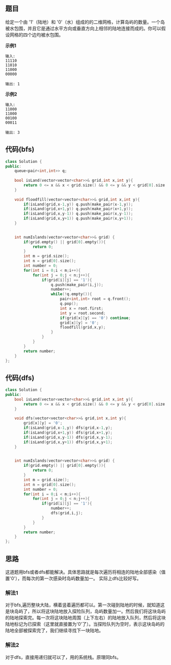 ## 题目
给定一个由 '1'（陆地）和 '0'（水）组成的的二维网格，计算岛屿的数量。一个岛被水包围，并且它是通过水平方向或垂直方向上相邻的陆地连接而成的。你可以假设网格的四个边均被水包围。

**示例1**
```
输入:
11110
11010
11000
00000

输出: 1
```

**示例2**
```
输入:
11000
11000
00100
00011

输出: 3
```

## 代码(bfs)
```C++
class Solution {
public:
    queue<pair<int,int>> q;
    
    bool isLand(vector<vector<char>>& grid,int x,int y){
        return 0 <= x && x < grid.size() && 0 <= y && y < grid[0].size() && grid[x][y] == '1';
    }
    
    void floodfill(vector<vector<char>>& grid,int x,int y){
        if(isLand(grid,x-1,y)) q.push(make_pair(x-1,y));
        if(isLand(grid,x+1,y)) q.push(make_pair(x+1,y));
        if(isLand(grid,x,y-1)) q.push(make_pair(x,y-1));
        if(isLand(grid,x,y+1)) q.push(make_pair(x,y+1));
    }
    

    int numIslands(vector<vector<char>>& grid) {
        if(grid.empty() || grid[0].empty()){
            return 0;
        }
        int m = grid.size();
        int n = grid[0].size();
        int number = 0;
        for(int i = 0;i < m;i++){
            for(int j = 0;j < n;j++){
                if(grid[i][j] == '1'){
                    q.push(make_pair(i,j));
                    number++;
                    while(!q.empty()){
                        pair<int,int> root = q.front();
                        q.pop();
                        int x = root.first;
                        int y = root.second;
                        if(grid[x][y] == '0') continue;
                        grid[x][y] = '0';
                        floodfill(grid,x,y);
                    }
                }
            }
        }
        return number;
    }
};
```
## 代码(dfs)
```C++
class Solution {
public:    
    bool isLand(vector<vector<char>>& grid,int x,int y){
        return 0 <= x && x < grid.size() && 0 <= y && y < grid[0].size() && grid[x][y] == '1';
    }
    
    void dfs(vector<vector<char>>& grid,int x,int y){
        grid[x][y] = '0';
        if(isLand(grid,x-1,y)) dfs(grid,x-1,y);
        if(isLand(grid,x+1,y)) dfs(grid,x+1,y);
        if(isLand(grid,x,y-1)) dfs(grid,x,y-1);
        if(isLand(grid,x,y+1)) dfs(grid,x,y+1);
    }
    

    int numIslands(vector<vector<char>>& grid) {
        if(grid.empty() || grid[0].empty()){
            return 0;
        }
        int m = grid.size();
        int n = grid[0].size();
        int number = 0;
        for(int i = 0;i < m;i++){
            for(int j = 0;j < n;j++){
                if(grid[i][j] == '1'){
                    number++;
                    dfs(grid,i,j);
                }
            }
        }
        return number;
    }
};
```

## 思路

这道题用bfs或者dfs都能解决。具体思路就是每次遍历将相连的陆地全部感染（值置'0'），而每次的第一次感染时岛屿数量加一。 实际上dfs比较好写。

### 解法1
对于bfs,遍历整块大陆，横着竖着遍历都可以。第一次碰到陆地的时候，就知道这是块岛屿了，所以将这块陆地放入探险队列，岛屿数量加一。然后我们将这块岛屿的陆地探索完。每一次将这块陆地周围（上下左右）的陆地放入队列，然后将这块陆地标记为已探索（这里就直接置为'0'了）。当探险队列为空时，表示这块岛屿的陆地全部被探索完了，我们继续寻找下一块陆地。

### 解法2
对于dfs，直接用递归就可以了，用的系统栈。原理同bfs。
